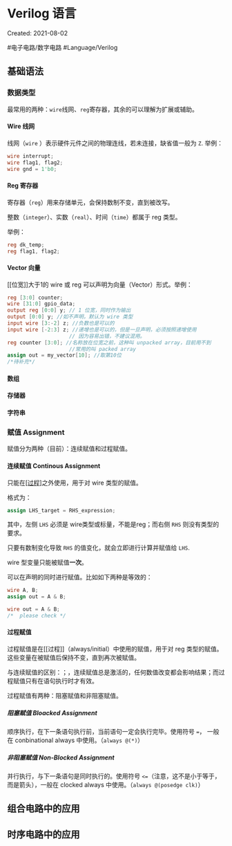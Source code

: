 # Verilog 语言

Created: 2021-08-02

#电子电路/数字电路 #Language/Verilog

## 基础语法
### 数据类型
最常用的两种：`wire`线网、`reg`寄存器，其余的可以理解为扩展或辅助。

#### Wire 线网
线网（`wire` ）表示硬件元件之间的物理连线，若未连接，缺省值一般为 `Z`. 举例：

```verilog
wire interrupt;
wire flag1, flag2;
wire gnd = 1'b0;
```

#### Reg 寄存器
寄存器（`reg`）用来存储单元，会保持数制不变，直到被改写。

整数（`integer`）、实数（`real`）、时间（`time`）都属于 reg 类型。

举例：

```verilog
reg dk_temp;
reg flag1, flag2;
```

#### Vector 向量
[[位宽]]大于1的 wire 或 reg 可以声明为向量（Vector）形式。举例：

```verilog
reg [3:0] counter;
wire [31:0] gpio_data;
output reg [0:0] y; // 1 位宽，同时作为输出
output [0:0] y; //如不声明，默认为 wire 类型
input wire [3:-2] z; //负数也是可以的
input wire [-2:3] z; //递增也是可以的，但是一旦声明，必须按照递增使用
					// 因为容易出错，不建议混用。
reg counter [3:0]; //名称放在位宽之前，这种叫 unpacked array，目前用不到
					//常用的叫 packed array
assign out = my_vector[10]; //取第10位
/*待补充*/
```

#### 数组
#### 存储器
#### 字符串

### 赋值 Assignment
赋值分为两种（目前）：连续赋值和过程赋值。
#### 连续赋值 Continous Assignment
只能在[[过程]](always/initial)之外使用，用于对 wire 类型的赋值。

格式为：
```verilog
assign LHS_target = RHS_expression;
```

其中，左侧 `LHS` 必须是 wire类型或标量，不能是reg；而右侧 `RHS` 则没有类型的要求。

只要有数制变化导致 `RHS` 的值变化，就会立即进行计算并赋值给 `LHS`.

wire 型变量只能被赋值**一次**。

可以在声明的同时进行赋值。比如如下两种是等效的：
```verilog
wire A, B;
assign out = A & B;
```
```verilog
wire out = A & B;
/*  please check */
```


#### 过程赋值
过程赋值是在[[过程]]（always/initial）中使用的赋值，用于对 reg 类型的赋值。这些变量在被赋值后保持不变，直到再次被赋值。

与连续赋值的区别：；，连续赋值总是激活的，任何数值改变都会影响结果；而过程赋值只有在语句执行时才有效。

过程赋值有两种：阻塞赋值和非阻塞赋值。

##### 阻塞赋值 Bloacked Assignment
顺序执行，在下一条语句执行前，当前语句一定会执行完毕。使用符号 `=`， 一般在 conbinational always 中使用。（`always @(*)`）

##### 非阻塞赋值 Non-Blocked Assignment
并行执行，与下一条语句是同时执行的。使用符号 `<=`（注意，这不是小于等于，而是箭头），一般在 clocked always 中使用。（`always @(posedge clk)`）


## 组合电路中的应用

## 时序电路中的应用